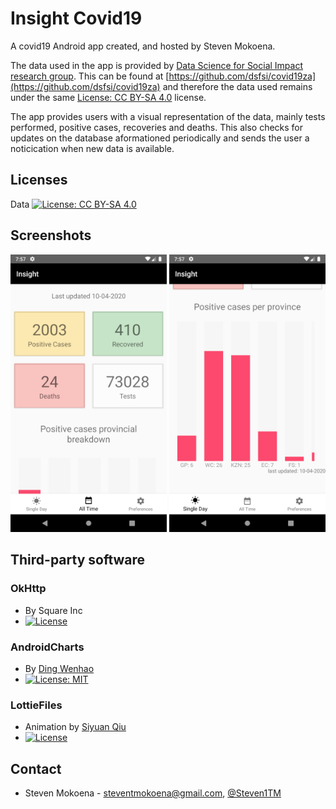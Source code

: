 # Insight Covid19

A covid19 Android app created, and hosted by Steven Mokoena.

The data used in the app is provided by [Data Science for Social Impact research group](https://dsfsi.github.io/). This can be found at [https://github.com/dsfsi/covid19za](https://github.com/dsfsi/covid19za) and therefore the data used remains under the same [License: CC BY-SA 4.0](https://creativecommons.org/licenses/by-sa/4.0/) license.

The app provides users with a visual representation of the data, mainly tests performed, positive cases, recoveries and deaths. This also checks for updates on the database aformationed periodically and sends the user a noticication when new data is available.

## Licenses

Data [![License: CC BY-SA 4.0](https://img.shields.io/badge/License-CC%20BY--SA%204.0-lightgrey.svg)](https://creativecommons.org/licenses/by-sa/4.0/)

## Screenshots
<img src="https://raw.githubusercontent.com/Steven-MKN/insight-covid19/master/app/screen_shots/screen_shot_1.png" alt="screen shot 1" width="250"/> <img src="https://raw.githubusercontent.com/Steven-MKN/insight-covid19/master/app/screen_shots/screen_shot_2.png" alt="screen shot 2" width="250"/>

## Third-party software

### OkHttp
- By Square Inc
- [![License](https://img.shields.io/badge/License-Apache%202.0-blue.svg)](https://opensource.org/licenses/Apache-2.0)

### AndroidCharts
- By [Ding Wenhao](https://github.com/HackPlan/AndroidCharts)
- [![License: MIT](https://img.shields.io/badge/License-MIT-yellow.svg)](https://opensource.org/licenses/MIT)

### LottieFiles
- Animation by [Siyuan Qiu](https://github.com/LottieFiles/lottie-android)
- [![License](https://img.shields.io/badge/License-Apache%202.0-blue.svg)](https://opensource.org/licenses/Apache-2.0)

## Contact
* Steven Mokoena - steventmokoena@gmail.com, [@Steven1TM](https://twitter.com/Steven1TM)

